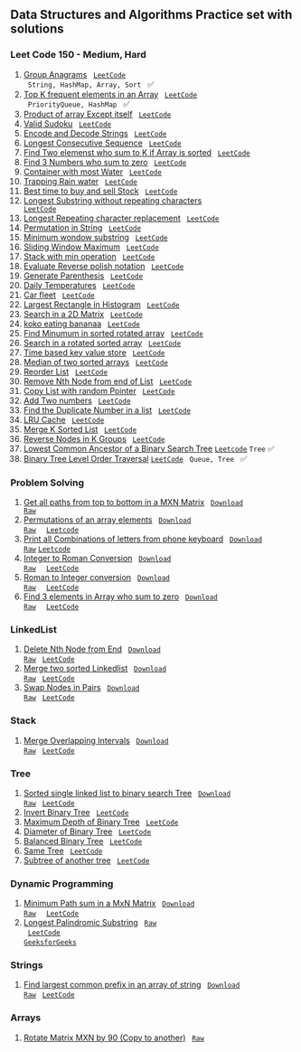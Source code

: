 ## Data Structures and Algorithms Practice set with solutions 

### Leet Code 150 - Medium, Hard

1. [Group Anagrams](https://github.com/ravi-singh-8/algorithms-data-structures/blob/main/src/main/java/org/example/leetcode150/GroupAnagrams.java) <code> [LeetCode](https://leetcode.com/problems/group-anagrams/) </code> <code> String, HashMap, Array, Sort </code> :white_check_mark:  
2. [Top K frequent elements in an Array](https://github.com/ravi-singh-8/algorithms-data-structures/blob/main/src/main/java/org/example/leetcode150/TopKFrequent.java) <code> [LeetCode](https://leetcode.com/problems/top-k-frequent-elements/) </code> </code> <code> PriorityQueue, HashMap </code> :white_check_mark:
3. [Product of array Except itself]() <code> [LeetCode](https://leetcode.com/problems/product-of-array-except-self/) </code>
4. [Valid Sudoku]() <code> [LeetCode](https://leetcode.com/problems/valid-sudoku/) </code>
5. [Encode and Decode Strings]() <code> [LeetCode](https://leetcode.com/problems/encode-and-decode-strings/) </code>
6. [Longest Consecutive Sequence]() <code> [LeetCode](https://leetcode.com/problems/longest-consecutive-sequence/)</code>
7. [Find Two elemenst who sum to K if Array is sorted]() <code> [LeetCode](https://leetcode.com/problems/two-sum-ii-input-array-is-sorted/)</code>
8. [Find 3 Numbers who sum to zero]() <code> [LeetCode](https://leetcode.com/problems/3sum/) </code>
9. [Container with most Water]() <code> [LeetCode](https://leetcode.com/problems/container-with-most-water/) </code>
10. [Trapping Rain water]() <code> [LeetCode](https://leetcode.com/problems/trapping-rain-water/) </code>
11. [Best time to buy and sell Stock]() <code> [LeetCode](https://leetcode.com/problems/best-time-to-buy-and-sell-stock/) </code>
12. [Longest Substring without repeating characters]() <code> [LeetCode](https://leetcode.com/problems/longest-substring-without-repeating-characters/) </code>
13. [Longest Repeating character replacement]() <code> [LeetCode](https://leetcode.com/problems/longest-repeating-character-replacement/) </code>
14. [Permutation in String]() <code> [LeetCode](https://leetcode.com/problems/permutation-in-string/) </code>
15. [Minimum wondow substring]() <code> [LeetCode](https://leetcode.com/problems/minimum-window-substring/) </code>
16. [Sliding Window Maximum]() <code> [LeetCode](https://leetcode.com/problems/sliding-window-maximum/) </code>
17. [Stack with min operation]() <code> [LeetCode](https://leetcode.com/problems/min-stack/) </code>
18. [Evaluate Reverse polish notation]() <code> [LeetCode](https://leetcode.com/problems/evaluate-reverse-polish-notation/) </code>
19. [Generate Parenthesis]() <code> [LeetCode](https://leetcode.com/problems/generate-parentheses/) </code>
20. [Daily Temperatures]() <code> [LeetCode](https://leetcode.com/problems/daily-temperatures/) </code>
21. [Car fleet]() <code> [LeetCode](https://leetcode.com/problems/car-fleet/) </code>
22. [Largest Rectangle in Histogram]() <code> [LeetCode](https://leetcode.com/problems/largest-rectangle-in-histogram/) </code>
23. [Search in a 2D Matrix]() <code> [LeetCode](https://leetcode.com/problems/search-a-2d-matrix/) </code>
24. [koko eating bananaa]() <code> [LeetCode](https://leetcode.com/problems/koko-eating-bananas/) </code>
25. [Find Minumum in sorted rotated array]() <code> [LeetCode](https://leetcode.com/problems/find-minimum-in-rotated-sorted-array/) </code>
26. [Search in a rotated sorted array]() <code> [LeetCode](https://leetcode.com/problems/search-in-rotated-sorted-array/) </code>
27. [Time based key value store]() <code> [LeetCode](https://leetcode.com/problems/time-based-key-value-store/) </code>
28. [Median of two sorted arrays]() <code> [LeetCode](https://leetcode.com/problems/median-of-two-sorted-arrays/) </code>
29. [Reorder List]() <code> [LeetCode](https://leetcode.com/problems/reorder-list/) </code>
30. [Remove Nth Node from end of List]() <code> [LeetCode](https://leetcode.com/problems/remove-nth-node-from-end-of-list/) </code>
31. [Copy List with random Pointer]() <code> [LeetCode](https://leetcode.com/problems/copy-list-with-random-pointer/) </code>
32. [Add Two numbers]() <code> [LeetCode](https://leetcode.com/problems/add-two-numbers/) </code>
33. [Find the Duplicate Number in a list]() <code> [LeetCode](https://leetcode.com/problems/find-the-duplicate-number/) </code>
34. [LRU Cache]() <code> [LeetCode](https://leetcode.com/problems/lru-cache/) </code>
35. [Merge K Sorted List]() <code> [LeetCode](https://leetcode.com/problems/merge-k-sorted-lists/) </code>
36. [Reverse Nodes in K Groups]() <code> [LeetCode](https://leetcode.com/problems/reverse-nodes-in-k-group/) </code>
37. [Lowest Common Ancestor of a Binary Search Tree](https://github.com/ravi-singh-8/algorithms-data-structures/blob/main/src/main/java/org/example/leetcode150/LowestCommonAncestorInBST.java) <code>[Leetcode](https://leetcode.com/problems/lowest-common-ancestor-of-a-binary-search-tree/description/)</code> <code>Tree</code> :white_check_mark:
38. [Binary Tree Level Order Traversal](https://github.com/ravi-singh-8/algorithms-data-structures/blob/main/src/main/java/org/example/leetcode150/LevelOrderTraversalOfTree.java) <code>[LeetCode](https://leetcode.com/problems/binary-tree-level-order-traversal/)</code> <code> Queue, Tree </code> :white_check_mark:

### Problem Solving
1. [Get all paths from top to bottom in a MXN Matrix](https://github.com/ravi-singh-8/algorithms-data-structures/blob/main/src/main/java/org/example/problemsolving/PrintAllPathInMatrix.java) <code> [Download Raw](https://raw.githubusercontent.com/ravi-singh-8/algorithms-data-structures/main/src/main/java/org/example/problemsolving/PrintAllPathInMatrix.java) </code>
2. [Permutations of an array elements](https://github.com/ravi-singh-8/algorithms-data-structures/blob/main/src/main/java/org/example/problemsolving/PermutationsOfAnArray.java) <code> [Download Raw](https://raw.githubusercontent.com/ravi-singh-8/algorithms-data-structures/main/src/main/java/org/example/problemsolving/PermutationsOfAnArray.java) </code> <code> [Leetcode](https://leetcode.com/problems/permutations/) </code> 
3. [Print all Combinations of letters from phone keyboard](https://github.com/ravi-singh-8/algorithms-data-structures/blob/main/src/main/java/org/example/problemsolving/PhoneKeyBoardLetterCombination.java) <code> [Download Raw](https://raw.githubusercontent.com/ravi-singh-8/algorithms-data-structures/main/src/main/java/org/example/problemsolving/PhoneKeyBoardLetterCombination.java)</code> <code>[Leetcode](https://leetcode.com/problems/letter-combinations-of-a-phone-number/description/)</code>
4. [Integer to Roman Conversion](https://github.com/ravi-singh-8/algorithms-data-structures/blob/main/src/main/java/org/example/problemsolving/IntegerToRoman.java) <code> [Download Raw](https://raw.githubusercontent.com/ravi-singh-8/algorithms-data-structures/main/src/main/java/org/example/problemsolving/IntegerToRoman.java) </code> <code> [LeetCode](https://leetcode.com/problems/integer-to-roman/) </code>
5. [Roman to Integer conversion](https://github.com/ravi-singh-8/algorithms-data-structures/blob/main/src/main/java/org/example/problemsolving/RomanToInteger.java) <code> [Download Raw](https://raw.githubusercontent.com/ravi-singh-8/algorithms-data-structures/main/src/main/java/org/example/problemsolving/RomanToInteger.java) </code> <code> [LeetCode](https://leetcode.com/problems/roman-to-integer/) </code>
6. [Find 3 elements in Array who sum to zero](https://github.com/ravi-singh-8/algorithms-data-structures/blob/main/src/main/java/org/example/problemsolving/ThreeSumToZero.java) <code> [Download Raw](https://raw.githubusercontent.com/ravi-singh-8/algorithms-data-structures/main/src/main/java/org/example/problemsolving/ThreeSumToZero.java) </code> <code> [LeetCode](https://leetcode.com/problems/3sum/) </code>

### LinkedList
1. [Delete Nth Node from End](https://github.com/ravi-singh-8/algorithms-data-structures/blob/main/src/main/java/org/example/leetcode150/DeleteNthNodeFromEnd.java) <code> [Download Raw](https://raw.githubusercontent.com/ravi-singh-8/algorithms-data-structures/main/src/main/java/org/example/linkedlist/DeleteNthNodeFromEnd.java)</code> <code> [LeetCode](https://leetcode.com/problems/remove-nth-node-from-end-of-list/) </code>
2. [Merge two sorted Linkedlist](https://github.com/ravi-singh-8/algorithms-data-structures/blob/main/src/main/java/org/example/linkedlist/MergeTwoSortedLinkedList.java) <code> [Download Raw](https://raw.githubusercontent.com/ravi-singh-8/algorithms-data-structures/main/src/main/java/org/example/linkedlist/MergeTwoSortedLinkedList.java)</code> <code> [LeetCode](https://leetcode.com/problems/merge-two-sorted-lists/) </code>
2. [Swap Nodes in Pairs](https://github.com/ravi-singh-8/algorithms-data-structures/blob/main/src/main/java/org/example/linkedlist/SwapNodesInPair.java) <code> [Download Raw](https://raw.githubusercontent.com/ravi-singh-8/algorithms-data-structures/main/src/main/java/org/example/linkedlist/SwapNodesInPair.java)</code> <code> [LeetCode](https://leetcode.com/problems/swap-nodes-in-pairs/) </code>

### Stack
1. [Merge Overlapping Intervals](https://github.com/ravi-singh-8/algorithms-data-structures/blob/main/src/main/java/org/example/stack/MergeIntervals.java) <code> [Download Raw](https://raw.githubusercontent.com/ravi-singh-8/algorithms-data-structures/main/src/main/java/org/example/stack/MergeIntervals.java)</code> <code> [LeetCode](https://leetcode.com/problems/merge-intervals/) </code>

### Tree
1. [Sorted single linked list to binary search Tree](https://github.com/ravi-singh-8/algorithms-data-structures/blob/main/src/main/java/org/example/tree/SortedListToBST.java) <code> [Download Raw](https://raw.githubusercontent.com/ravi-singh-8/algorithms-data-structures/main/src/main/java/org/example/tree/SortedListToBST.java)</code> <code> [LeetCode](https://leetcode.com/problems/convert-sorted-list-to-binary-search-tree/) </code>
2. [Invert Binary Tree](https://github.com/ravi-singh-8/algorithms-data-structures/blob/main/src/main/java/org/example/tree/InvertBinaryTree.java) <code> [LeetCode](https://leetcode.com/problems/invert-binary-tree/) </code>
3. [Maximum Depth of Binary Tree](https://github.com/ravi-singh-8/algorithms-data-structures/blob/main/src/main/java/org/example/tree/DepthOfBinaryTree.java) <code> [LeetCode](https://leetcode.com/problems/maximum-depth-of-binary-tree/) </code>
3. [Diameter of Binary Tree](https://github.com/ravi-singh-8/algorithms-data-structures/blob/main/src/main/java/org/example/tree/DiameterOfBinaryTree.java) <code> [LeetCode](https://leetcode.com/problems/diameter-of-binary-tree/) </code>
4. [Balanced Binary Tree](https://github.com/ravi-singh-8/algorithms-data-structures/blob/main/src/main/java/org/example/tree/BalancedBinaryTree.java) <code> [LeetCode](https://leetcode.com/problems/balanced-binary-tree/) </code>
5. [Same Tree](https://github.com/ravi-singh-8/algorithms-data-structures/blob/main/src/main/java/org/example/tree/SameTree.java) <code> [LeetCode](https://leetcode.com/problems/same-tree/) </code>
6. [Subtree of another tree](https://github.com/ravi-singh-8/algorithms-data-structures/blob/main/src/main/java/org/example/tree/SubTreeOfAnotherTree.java) <code> [LeetCode](https://leetcode.com/problems/subtree-of-another-tree/) </code>

### Dynamic Programming
1. [Minimum Path sum in a MxN Matrix](https://github.com/ravi-singh-8/algorithms-data-structures/blob/main/src/main/java/org/example/dp/MinimumPathSum.java) <code> [Download Raw](https://raw.githubusercontent.com/ravi-singh-8/algorithms-data-structures/main/src/main/java/org/example/dp/MinimumPathSum.java) </code> <code> [LeetCode](https://leetcode.com/problems/minimum-path-sum/description/) </code>
1. [Longest Palindromic Substring](https://github.com/ravi-singh-8/algorithms-data-structures/blob/main/src/main/java/org/example/dp/LongestPalindromicSubstring.java) <code> [Raw](https://raw.githubusercontent.com/ravi-singh-8/algorithms-data-structures/main/src/main/java/org/example/dp/LongestPalindromicSubstring.java) </code> <code> [LeetCode](https://leetcode.com/problems/longest-palindromic-substring/) </code> <code>[GeeksforGeeks](https://www.geeksforgeeks.org/longest-palindromic-substring/)</code>

### Strings
1. [Find largest common prefix in an array of string](https://github.com/ravi-singh-8/algorithms-data-structures/blob/main/src/main/java/org/example/strings/LargestCommonPrefix.java) <code> [Download Raw](https://raw.githubusercontent.com/ravi-singh-8/algorithms-data-structures/main/src/main/java/org/example/strings/LargestCommonPrefix.java)</code> <code> [LeetCode](https://leetcode.com/problems/longest-common-prefix/) </code>

### Arrays
1. [Rotate Matrix MXN by 90 (Copy to another)](https://github.com/ravi-singh-8/algorithms-data-structures/blob/main/src/main/java/org/example/array/RotateMatrixBy90.java) <code> [Raw](https://raw.githubusercontent.com/ravi-singh-8/algorithms-data-structures/main/src/main/java/org/example/array/RotateMatrixBy90.java) </code>